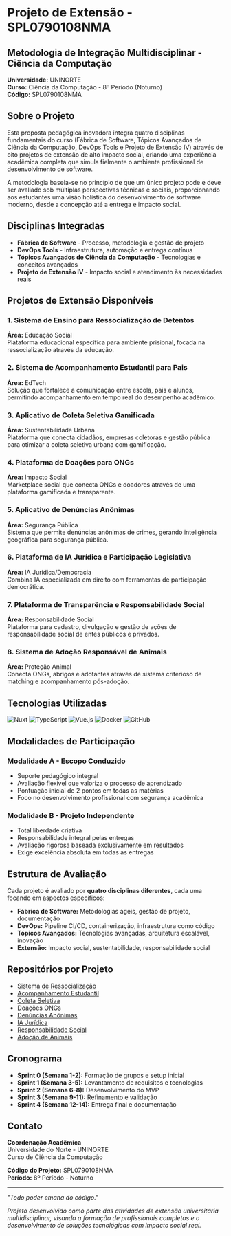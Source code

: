 # Projeto de Extensão - SPL0790108NMA

## Metodologia de Integração Multidisciplinar - Ciência da Computação

**Universidade:** UNINORTE  
**Curso:** Ciência da Computação - 8º Período (Noturno)  
**Código:** SPL0790108NMA

## Sobre o Projeto

Esta proposta pedagógica inovadora integra quatro disciplinas fundamentais do curso (Fábrica de Software, Tópicos Avançados de Ciência da Computação, DevOps Tools e Projeto de Extensão IV) através de oito projetos de extensão de alto impacto social, criando uma experiência acadêmica completa que simula fielmente o ambiente profissional de desenvolvimento de software.

A metodologia baseia-se no princípio de que um único projeto pode e deve ser avaliado sob múltiplas perspectivas técnicas e sociais, proporcionando aos estudantes uma visão holística do desenvolvimento de software moderno, desde a concepção até a entrega e impacto social.

## Disciplinas Integradas

- **Fábrica de Software** - Processo, metodologia e gestão de projeto
- **DevOps Tools** - Infraestrutura, automação e entrega contínua  
- **Tópicos Avançados de Ciência da Computação** - Tecnologias e conceitos avançados
- **Projeto de Extensão IV** - Impacto social e atendimento às necessidades reais

## Projetos de Extensão Disponíveis

### 1. Sistema de Ensino para Ressocialização de Detentos
**Área:** Educação Social  
Plataforma educacional específica para ambiente prisional, focada na ressocialização através da educação.

### 2. Sistema de Acompanhamento Estudantil para Pais
**Área:** EdTech  
Solução que fortalece a comunicação entre escola, pais e alunos, permitindo acompanhamento em tempo real do desempenho acadêmico.

### 3. Aplicativo de Coleta Seletiva Gamificada
**Área:** Sustentabilidade Urbana  
Plataforma que conecta cidadãos, empresas coletoras e gestão pública para otimizar a coleta seletiva urbana com gamificação.

### 4. Plataforma de Doações para ONGs
**Área:** Impacto Social  
Marketplace social que conecta ONGs e doadores através de uma plataforma gamificada e transparente.

### 5. Aplicativo de Denúncias Anônimas
**Área:** Segurança Pública  
Sistema que permite denúncias anônimas de crimes, gerando inteligência geográfica para segurança pública.

### 6. Plataforma de IA Jurídica e Participação Legislativa
**Área:** IA Jurídica/Democracia  
Combina IA especializada em direito com ferramentas de participação democrática.

### 7. Plataforma de Transparência e Responsabilidade Social
**Área:** Responsabilidade Social  
Plataforma para cadastro, divulgação e gestão de ações de responsabilidade social de entes públicos e privados.

### 8. Sistema de Adoção Responsável de Animais
**Área:** Proteção Animal  
Conecta ONGs, abrigos e adotantes através de sistema criterioso de matching e acompanhamento pós-adoção.

## Tecnologias Utilizadas

![Nuxt](https://img.shields.io/badge/Nuxt-00DC82?logo=nuxt.js&logoColor=white)
![TypeScript](https://img.shields.io/badge/TypeScript-007ACC?logo=typescript&logoColor=white)
![Vue.js](https://img.shields.io/badge/Vue.js-4FC08D?logo=vue.js&logoColor=white)
![Docker](https://img.shields.io/badge/Docker-2496ED?logo=docker&logoColor=white)
![GitHub](https://img.shields.io/badge/GitHub-181717?logo=github&logoColor=white)

## Modalidades de Participação

### Modalidade A - Escopo Conduzido
- Suporte pedagógico integral
- Avaliação flexível que valoriza o processo de aprendizado
- Pontuação inicial de 2 pontos em todas as matérias
- Foco no desenvolvimento profissional com segurança acadêmica

### Modalidade B - Projeto Independente  
- Total liberdade criativa
- Responsabilidade integral pelas entregas
- Avaliação rigorosa baseada exclusivamente em resultados
- Exige excelência absoluta em todas as entregas

## Estrutura de Avaliação

Cada projeto é avaliado por **quatro disciplinas diferentes**, cada uma focando em aspectos específicos:

- **Fábrica de Software:** Metodologias ágeis, gestão de projeto, documentação
- **DevOps:** Pipeline CI/CD, containerização, infraestrutura como código  
- **Tópicos Avançados:** Tecnologias avançadas, arquitetura escalável, inovação
- **Extensão:** Impacto social, sustentabilidade, responsabilidade social

## Repositórios por Projeto

- [Sistema de Ressocialização](https://github.com/Projeto-de-Extensao-SPL0790108NMA/ressocializacao)
- [Acompanhamento Estudantil](https://github.com/Projeto-de-Extensao-SPL0790108NMA/acompanhamento-estudantil)
- [Coleta Seletiva](https://github.com/Projeto-de-Extensao-SPL0790108NMA/coleta-seletiva)
- [Doações ONGs](https://github.com/Projeto-de-Extensao-SPL0790108NMA/doacoes-ongs)
- [Denúncias Anônimas](https://github.com/Projeto-de-Extensao-SPL0790108NMA/denuncias-anonimas)
- [IA Jurídica](https://github.com/Projeto-de-Extensao-SPL0790108NMA/ia-juridica)
- [Responsabilidade Social](https://github.com/Projeto-de-Extensao-SPL0790108NMA/responsabilidade-social)
- [Adoção de Animais](https://github.com/Projeto-de-Extensao-SPL0790108NMA/adocao-animais)

## Cronograma

- **Sprint 0 (Semana 1-2):** Formação de grupos e setup inicial
- **Sprint 1 (Semana 3-5):** Levantamento de requisitos e tecnologias
- **Sprint 2 (Semana 6-8):** Desenvolvimento do MVP
- **Sprint 3 (Semana 9-11):** Refinamento e validação  
- **Sprint 4 (Semana 12-14):** Entrega final e documentação

## Contato

**Coordenação Acadêmica**  
Universidade do Norte - UNINORTE  
Curso de Ciência da Computação  

**Código do Projeto:** SPL0790108NMA  
**Período:** 8º Período - Noturno

---

*"Todo poder emana do código."*

*Projeto desenvolvido como parte das atividades de extensão universitária multidisciplinar, visando a formação de profissionais completos e o desenvolvimento de soluções tecnológicas com impacto social real.*
